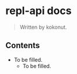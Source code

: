 # repl-api docs
> Written by kokonut. <!-- and edited by many contributors. -->

## Contents
* To be filled.
  * To be filled.